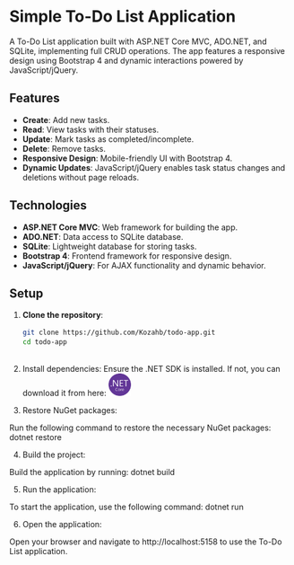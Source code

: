 # Simple To-Do List Application
 
 A To-Do List application built with ASP.NET Core MVC, ADO.NET, and SQLite, implementing full CRUD operations. The app features a responsive design using Bootstrap 4 and dynamic interactions powered by JavaScript/jQuery.
 
 ## Features
 
 - **Create**: Add new tasks.
 - **Read**: View tasks with their statuses.
 - **Update**: Mark tasks as completed/incomplete.
 - **Delete**: Remove tasks.
 - **Responsive Design**: Mobile-friendly UI with Bootstrap 4.
 - **Dynamic Updates**: JavaScript/jQuery enables task status changes and deletions without page reloads.
 
 ## Technologies
 
 - **ASP.NET Core MVC**: Web framework for building the app.
 - **ADO.NET**: Data access to SQLite database.
 - **SQLite**: Lightweight database for storing tasks.
 - **Bootstrap 4**: Frontend framework for responsive design.
 - **JavaScript/jQuery**: For AJAX functionality and dynamic behavior.
 
 ## Setup
 
 1. **Clone the repository**:
 
    ```bash
    git clone https://github.com/Kozahb/todo-app.git
    cd todo-app
 
 2. Install dependencies:
 Ensure the .NET SDK is installed. If not, you can download it from here: <a href="https://dotnet.microsoft.com/pt-br/download">
     <img src="https://github.com/Kozahb/ToDoList/blob/main/images/NET%20core.png" width="40"/>
 </a>
 
 
 3. Restore NuGet packages:
 
 Run the following command to restore the necessary NuGet packages:
 dotnet restore
 
 4. Build the project:
 
 Build the application by running:
 dotnet build
 
 5. Run the application:
 
 To start the application, use the following command:
 dotnet run
 
 6. Open the application:
 
 Open your browser and navigate to http://localhost:5158 to use the To-Do List application.
